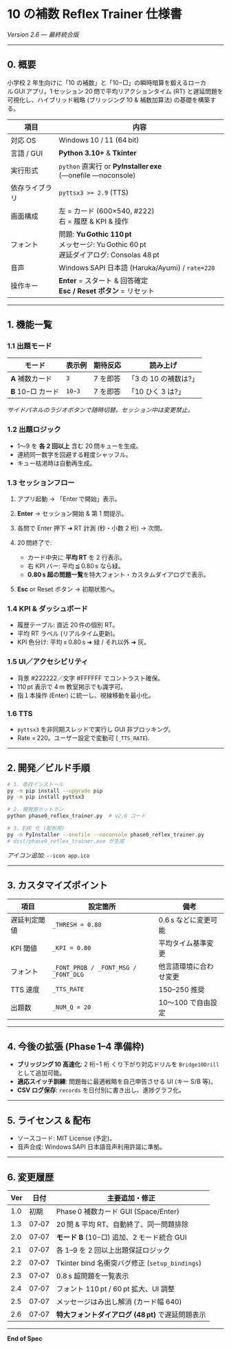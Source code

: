 # 10 の補数 Reflex Trainer 仕様書

*Version 2.6 — 最終統合版*

---

## 0. 概要

小学校 2 年生向けに「10 の補数」と「10−□」の瞬時暗算を鍛えるローカル GUI アプリ。1 セッション 20 問で平均リアクションタイム (RT) と遅延問題を可視化し、ハイブリッド戦略 (ブリッジング 10 & 補数加算法) の基礎を構築する。

| 項目       | 内容                                                                            |
| -------- | ----------------------------------------------------------------------------- |
| 対応 OS    | Windows 10 / 11 (64 bit)                                                      |
| 言語 / GUI | **Python 3.10+** & **Tkinter**                                                |
| 実行形式     | `python` 直実行 or **PyInstaller exe** (―onefile ―noconsole)                     |
| 依存ライブラリ  | `pyttsx3 >= 2.9` (TTS)                                                        |
| 画面構成     | 左 = カード (600×540, #222)<br>右 = 履歴 & KPI & 操作                                  |
| フォント     | 問題: **Yu Gothic 110 pt**<br>メッセージ: Yu Gothic 60 pt<br>遅延ダイアログ: Consolas 48 pt |
| 音声       | Windows SAPI 日本語 (Haruka/Ayumi) / `rate=220`                                  |
| 操作キー     | **Enter** = スタート & 回答確定<br>**Esc / Reset ボタン** = リセット                         |

---

## 1. 機能一覧

### 1.1 出題モード

| モード            | 表示例    | 期待反応  | 読み上げ           |
| -------------- | ------ | ----- | -------------- |
| **A** 補数カード    | `3`    | 7 を即答 | 「3 の 10 の補数は?」 |
| **B** 10−□ カード | `10−3` | 7 を即答 | 「10 ひく 3 は?」   |

*サイドパネルのラジオボタンで随時切替。セッション中は変更禁止。*

### 1.2 出題ロジック

* 1〜9 を **各 2 回以上** 含む 20 問キューを生成。
* 連続同一数字を回避する軽度シャッフル。
* キュー枯渇時は自動再生成。

### 1.3 セッションフロー

1. アプリ起動 → 「Enter で開始」表示。
2. **Enter** → セッション開始 & 第 1 問提示。
3. 各問で Enter 押下 ➜ RT 計測 (秒・小数 2 桁) → 次問。
4. 20 問終了で:

   * カード中央に **平均 RT** を 2 行表示。
   * 右 KPI バー: 平均 ≦ 0.80 s なら緑。
   * **0.80 s 超の問題一覧**を特大フォント・カスタムダイアログで表示。
5. **Esc** or Reset ボタン → 初期状態へ。

### 1.4 KPI & ダッシュボード

* 履歴テーブル: 直近 20 件の個別 RT。
* 平均 RT ラベル (リアルタイム更新)。
* KPI 色分け: 平均 ≤ 0.80 s ➜ 緑 / それ以外 ➜ 灰。

### 1.5 UI／アクセシビリティ

* 背景 #222222／文字 #FFFFFF でコントラスト確保。
* 110 pt 表示で 4 m 教室掲示でも識字可。
* 指１本操作 (Enter) に統一し、視線移動を最小化。

### 1.6 TTS

* `pyttsx3` を非同期スレッドで実行し GUI 非ブロッキング。
* Rate = 220。ユーザー設定で変動可 (`_TTS_RATE`).

---

## 2. 開発／ビルド手順

```bash
# 1. 依存インストール
py -m pip install --upgrade pip
py -m pip install pyttsx3

# 2. 開発用ホットラン
python phase0_reflex_trainer.py  # v2.6 コード

# 3. EXE 化 (配布用)
py -m PyInstaller --onefile --noconsole phase0_reflex_trainer.py
# dist/phase0_reflex_trainer.exe が生成
```

*アイコン追加:* `--icon app.ico`

---

## 3. カスタマイズポイント

| 項目     | 設定箇所                                 | 備考            |
| ------ | ------------------------------------ | ------------- |
| 遅延判定閾値 | `_THRESH = 0.80`                     | 0.6 s などに変更可能 |
| KPI 閾値 | `_KPI = 0.80`                        | 平均タイム基準変更     |
| フォント   | `_FONT_PROB / _FONT_MSG / _FONT_DLG` | 他言語環境に合わせ変更   |
| TTS 速度 | `_TTS_RATE`                          | 150–250 推奨    |
| 出題数    | `_NUM_Q = 20`                        | 10～100 で自由設定  |

---

## 4. 今後の拡張 (Phase 1–4 準備枠)

* **ブリッジング 10 高速化**: 2 桁−1 桁 くり下がり対応ドリルを `Bridge10Drill` として追加可能。
* **適応スイッチ訓練**: 問題毎に最適戦略を自己申告させる UI (キー S/B 等)。
* **CSV ログ保存**: `records` を日付別に書き出し、進捗グラフ化。

---

## 5. ライセンス & 配布

* ソースコード: MIT License (予定)。
* 音声合成: Windows SAPI 日本語音声利用許諾に準拠。

---

## 6. 変更履歴

| Ver | 日付    | 主要追加・修正                                 |
| --- | ----- | --------------------------------------- |
| 1.0 | 初期    | Phase 0 補数カード GUI (Space/Enter)         |
| 1.3 | 07‑07 | 20 問 & 平均 RT、自動終了、同一問題排除                |
| 2.0 | 07‑07 | **モード B** (10−□) 追加、2 モード統合 GUI         |
| 2.1 | 07‑07 | 各 1–9 を 2 回以上出題保証ロジック                   |
| 2.2 | 07‑07 | Tkinter bind 名衝突バグ修正 (`setup_bindings`) |
| 2.3 | 07‑07 | 0.8 s 超問題を一覧表示                          |
| 2.4 | 07‑07 | フォント 110 pt / 60 pt 拡大、UI 調整            |
| 2.5 | 07‑07 | メッセージはみ出し解消 (カード幅 640)                  |
| 2.6 | 07‑07 | **特大フォントダイアログ (48 pt)** で遅延問題表示         |

---

**End of Spec**
